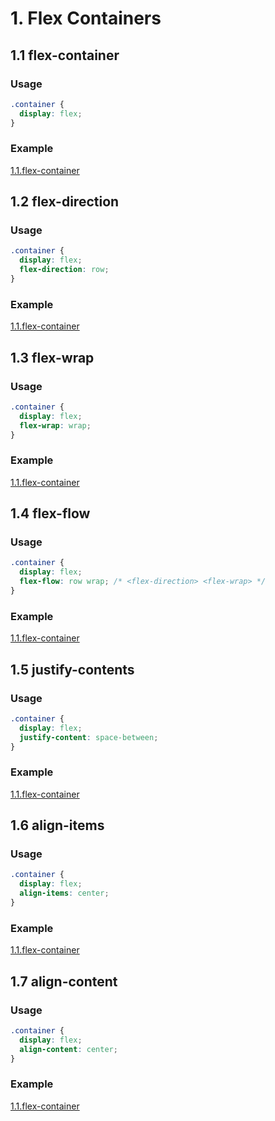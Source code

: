 # 1. Flex Containers

## 1.1 flex-container
### Usage
```css
.container {
  display: flex;
}
```

### Example 
[1.1.flex-container](1.flex-containers/1.1.flex-container/)

## 1.2 flex-direction
### Usage
```css
.container {
  display: flex;
  flex-direction: row;
}
```

### Example 
[1.1.flex-container](1.flex-containers/1.2.flex-direction/)

## 1.3 flex-wrap
### Usage
```css
.container {
  display: flex;
  flex-wrap: wrap;
}
```

### Example 
[1.1.flex-container](1.flex-containers/1.3.flex-wrap/)

## 1.4 flex-flow
### Usage
```css
.container {
  display: flex;
  flex-flow: row wrap; /* <flex-direction> <flex-wrap> */
}
```

### Example 
[1.1.flex-container](1.flex-containers/1.4.flex-flow/)

## 1.5 justify-contents
### Usage
```css
.container {
  display: flex;
  justify-content: space-between;
}
```

### Example 
[1.1.flex-container](1.flex-containers/1.5.justify-contents/)

## 1.6 align-items
### Usage
```css
.container {
  display: flex;
  align-items: center;
}
```

### Example 
[1.1.flex-container](1.flex-containers/1.6.align-items/)

## 1.7 align-content
### Usage
```css
.container {
  display: flex;
  align-content: center;
}
```

### Example 
[1.1.flex-container](1.flex-containers/1.7.align-content/)

